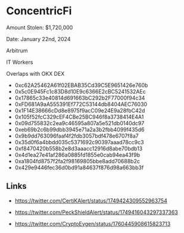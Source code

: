 # ConcentricFi

Amount Stolen: $1,720,000

Date: January 22nd, 2024

Arbitrum

IT Workers

Overlaps with OKX DEX

- 0xc62A25462A61f02EBAB35Cd39C5E9651426e760b
- 0x5c0E945Fc1c83D8d10E9c6366E2cBC5241532AEc
- 0x17865c33e40814d691663bC292b2F77000f94c34
- 0xFD681A9aA555391Ef772C53144db8404AEC76030
- 0x1F14E38666cDd8e8975f9acC09e24E9a28fbC42d
- 0x105f52fcC329cEF4CBe25BC946f8a3738414E4A1
- 0x09d755832c2ea9c46595a807a5e521db0140dc97
- 0xeb69b2c6b99dbb3945e71a2a3b2fbb4099f435d6
- 0x9b9dd763096faaf4f2fdb3057bdf478e6707f8a7
- 0x35d0f6a4bbdd035c5371692c90397aaad78cc9c3
- 0xf8470420b558b2e8d3aaacc12916d8abe70bdb13
- 0x4d1ea27e41af286a0885fd1855e0cab94ea43f9b
- 0xa1804fd8757f2fa2f98169805bbe8add70688b2c
- 0x429e9446fec36d0bd91a84637f876d98a663bb3f

## Links

- https://twitter.com/CertiKAlert/status/1749424309552963754

- https://twitter.com/PeckShieldAlert/status/1749416043297337363

- https://twitter.com/CryptoEvgen/status/1760445908615823713
